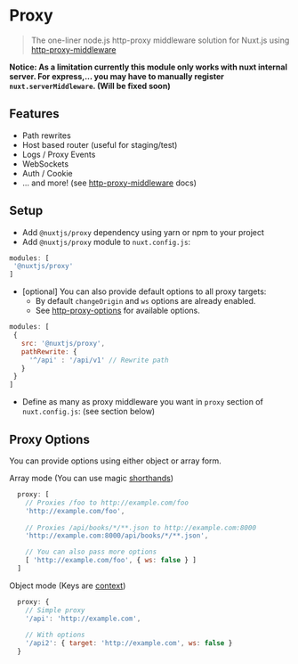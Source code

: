 # Proxy
> The one-liner node.js http-proxy middleware solution for Nuxt.js using
 [http-proxy-middleware](https://github.com/chimurai/http-proxy-middleware)

**Notice: As a limitation currently this module only works with nuxt internal server. For express,... you may have to 
manually register `nuxt.serverMiddleware`. (Will be fixed soon)**

## Features
- Path rewrites
- Host based router (useful for staging/test)
- Logs / Proxy Events
- WebSockets
- Auth / Cookie
- ... and more! (see [http-proxy-middleware](https://github.com/chimurai/http-proxy-middleware) docs)

## Setup
- Add `@nuxtjs/proxy` dependency using yarn or npm to your project
- Add `@nuxtjs/proxy` module to `nuxt.config.js`:
```js
modules: [
 '@nuxtjs/proxy'
]
````
- [optional] You can also provide default options to all proxy targets:
  - By default `changeOrigin` and `ws` options are already enabled.
  - See [http-proxy-options](https://github.com/chimurai/http-proxy-middleware#http-proxy-options)
    for available options.
```js
modules: [
 {
   src: '@nuxtjs/proxy',
   pathRewrite: {
     '^/api' : '/api/v1' // Rewrite path
   }
 }
]
````
- Define as many as proxy middleware you want in `proxy` section of `nuxt.config.js`: (see section below)

## Proxy Options
You can provide options using either object or array form.

Array mode (You can use magic [shorthands](https://github.com/chimurai/http-proxy-middleware#shorthand))
```js
  proxy: [
    // Proxies /foo to http://example.com/foo
    'http://example.com/foo',
  
    // Proxies /api/books/*/**.json to http://example.com:8000
    'http://example.com:8000/api/books/*/**.json',

    // You can also pass more options
    [ 'http://example.com/foo', { ws: false } ]
  ]
```

Object mode (Keys are [context](https://github.com/chimurai/http-proxy-middleware#context-matching))
```js
  proxy: {
    // Simple proxy
    '/api': 'http://example.com',
    
    // With options
    '/api2': { target: 'http://example.com', ws: false }
  }
```
